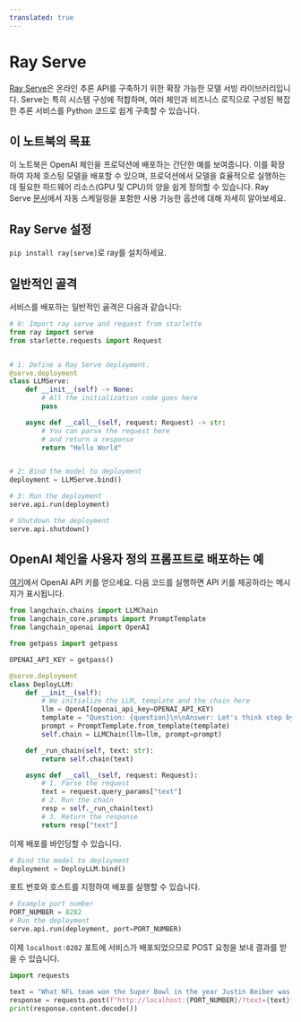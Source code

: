 ```yaml
---
translated: true
---
```


# Ray Serve

[Ray Serve](https://docs.ray.io/en/latest/serve/index.html)은 온라인 추론 API를 구축하기 위한 확장 가능한 모델 서빙 라이브러리입니다. Serve는 특히 시스템 구성에 적합하며, 여러 체인과 비즈니스 로직으로 구성된 복잡한 추론 서비스를 Python 코드로 쉽게 구축할 수 있습니다.

## 이 노트북의 목표

이 노트북은 OpenAI 체인을 프로덕션에 배포하는 간단한 예를 보여줍니다. 이를 확장하여 자체 호스팅 모델을 배포할 수 있으며, 프로덕션에서 모델을 효율적으로 실행하는 데 필요한 하드웨어 리소스(GPU 및 CPU)의 양을 쉽게 정의할 수 있습니다. Ray Serve [문서](https://docs.ray.io/en/latest/serve/getting-started.html)에서 자동 스케일링을 포함한 사용 가능한 옵션에 대해 자세히 알아보세요.

## Ray Serve 설정

`pip install ray[serve]`로 ray를 설치하세요.

## 일반적인 골격

서비스를 배포하는 일반적인 골격은 다음과 같습니다:

```python
# 0: Import ray serve and request from starlette
from ray import serve
from starlette.requests import Request


# 1: Define a Ray Serve deployment.
@serve.deployment
class LLMServe:
    def __init__(self) -> None:
        # All the initialization code goes here
        pass

    async def __call__(self, request: Request) -> str:
        # You can parse the request here
        # and return a response
        return "Hello World"


# 2: Bind the model to deployment
deployment = LLMServe.bind()

# 3: Run the deployment
serve.api.run(deployment)
```

```python
# Shutdown the deployment
serve.api.shutdown()
```

## OpenAI 체인을 사용자 정의 프롬프트로 배포하는 예

[여기](https://platform.openai.com/account/api-keys)에서 OpenAI API 키를 얻으세요. 다음 코드를 실행하면 API 키를 제공하라는 메시지가 표시됩니다.

```python
from langchain.chains import LLMChain
from langchain_core.prompts import PromptTemplate
from langchain_openai import OpenAI
```

```python
from getpass import getpass

OPENAI_API_KEY = getpass()
```

```python
@serve.deployment
class DeployLLM:
    def __init__(self):
        # We initialize the LLM, template and the chain here
        llm = OpenAI(openai_api_key=OPENAI_API_KEY)
        template = "Question: {question}\n\nAnswer: Let's think step by step."
        prompt = PromptTemplate.from_template(template)
        self.chain = LLMChain(llm=llm, prompt=prompt)

    def _run_chain(self, text: str):
        return self.chain(text)

    async def __call__(self, request: Request):
        # 1. Parse the request
        text = request.query_params["text"]
        # 2. Run the chain
        resp = self._run_chain(text)
        # 3. Return the response
        return resp["text"]
```

이제 배포를 바인딩할 수 있습니다.

```python
# Bind the model to deployment
deployment = DeployLLM.bind()
```

포트 번호와 호스트를 지정하여 배포를 실행할 수 있습니다.

```python
# Example port number
PORT_NUMBER = 8282
# Run the deployment
serve.api.run(deployment, port=PORT_NUMBER)
```

이제 `localhost:8282` 포트에 서비스가 배포되었으므로 POST 요청을 보내 결과를 받을 수 있습니다.

```python
import requests

text = "What NFL team won the Super Bowl in the year Justin Beiber was born?"
response = requests.post(f"http://localhost:{PORT_NUMBER}/?text={text}")
print(response.content.decode())
```
